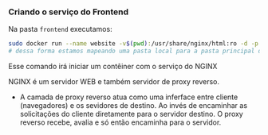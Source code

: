 ### Criando o serviço do Frontend

Na pasta `frontend` executamos:

```bash
sudo docker run --name website -v$(pwd):/usr/share/nginx/html:ro -d -p 3000:80 nginx
# dessa forma estamos mapeando uma pasta local para a pasta principal do NGINX

```

Esse comando irá iniciar um contêiner com o serviço do NGINX

NGINX é um servidor WEB e também servidor de proxy reverso.

- A camada de proxy reverso atua como uma inferface entre cliente (navegadores) e os sevidores de destino. Ao invés de encaminhar as solicitações do cliente diretamente para o servidor destino. O proxy reverso recebe, avalia e só então encaminha para o servidor.
